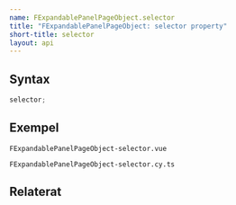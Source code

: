 ```yaml
---
name: FExpandablePanelPageObject.selector
title: "FExpandablePanelPageObject: selector property"
short-title: selector
layout: api
---
```


## Syntax

```ts nocompile nolint
selector;
```

## Exempel

```import static
FExpandablePanelPageObject-selector.vue
```

```import
FExpandablePanelPageObject-selector.cy.ts
```

## Relaterat
